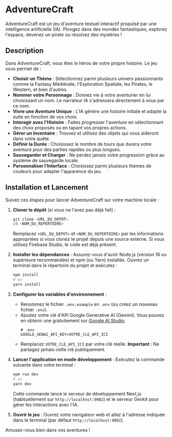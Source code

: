 # AdventureCraft

AdventureCraft est un jeu d'aventure textuel interactif propulsé par une intelligence artificielle (IA). Plongez dans des mondes fantastiques, explorez l'espace, devenez un pirate ou résolvez des mystères !

## Description

Dans AdventureCraft, vous êtes le héros de votre propre histoire. Le jeu vous permet de :

*   **Choisir un Thème** : Sélectionnez parmi plusieurs univers passionnants comme la Fantasy Médiévale, l'Exploration Spatiale, les Pirates, le Western, et bien d'autres.
*   **Nommer votre Personnage** : Donnez vie à votre aventurier en lui choisissant un nom. Le narrateur IA s'adressera directement à vous par ce nom.
*   **Vivre une Aventure Unique** : L'IA génère une histoire initiale et adapte la suite en fonction de vos choix.
*   **Interagir avec l'Histoire** : Faites progresser l'aventure en sélectionnant des choix proposés ou en tapant vos propres actions.
*   **Gérer un Inventaire** : Trouvez et utilisez des objets qui vous aideront dans votre quête.
*   **Définir la Durée** : Choisissez le nombre de tours que durera votre aventure pour des parties rapides ou plus longues.
*   **Sauvegarder et Charger** : Ne perdez jamais votre progression grâce au système de sauvegarde locale.
*   **Personnaliser l'Interface** : Choisissez parmi plusieurs thèmes de couleurs pour adapter l'apparence du jeu.

## Installation et Lancement

Suivez ces étapes pour lancer AdventureCraft sur votre machine locale :

1.  **Cloner le dépôt** (si vous ne l'avez pas déjà fait) :
    ```bash
    git clone <URL_DU_DEPOT>
    cd <NOM_DU_REPERTOIRE>
    ```
    Remplacez `<URL_DU_DEPOT>` et `<NOM_DU_REPERTOIRE>` par les informations appropriées si vous clonez le projet depuis une source externe. Si vous utilisez Firebase Studio, le code est déjà présent.

2.  **Installer les dépendances** :
    Assurez-vous d'avoir Node.js (version 18 ou supérieure recommandée) et npm (ou Yarn) installés. Ouvrez un terminal dans le répertoire du projet et exécutez :
    ```bash
    npm install
    # ou
    yarn install
    ```

3.  **Configurer les variables d'environnement** :
    *   Renommez le fichier `.env.example` en `.env` (ou créez un nouveau fichier `.env`).
    *   Ajoutez votre clé d'API Google Generative AI (Gemini). Vous pouvez en obtenir une gratuitement sur [Google AI Studio](https://aistudio.google.com/app/apikey).
        ```plaintext
        # .env
        GOOGLE_GENAI_API_KEY=VOTRE_CLE_API_ICI
        ```
    *   Remplacez `VOTRE_CLE_API_ICI` par votre clé réelle. **Important :** Ne partagez jamais cette clé publiquement.

4.  **Lancer l'application en mode développement** :
    Exécutez la commande suivante dans votre terminal :
    ```bash
    npm run dev
    # ou
    yarn dev
    ```
    Cette commande lance le serveur de développement Next.js (habituellement sur `http://localhost:9002`) et le serveur Genkit pour gérer les interactions avec l'IA.

5.  **Ouvrir le jeu** :
    Ouvrez votre navigateur web et allez à l'adresse indiquée dans le terminal (par défaut `http://localhost:9002`).

Amusez-vous bien dans vos aventures !
